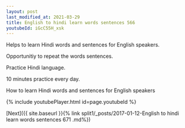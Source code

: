 ```yaml
---
layout: post
last_modified_at: 2021-03-29
title: English to hindi learn words sentences 566 
youtubeId: iGcC55H_xsk
---
```

 
 
Helps to learn Hindi words and sentences for English speakers.

Opportunitiy to repeat the words sentences. 

Practice Hindi language. 
 
10 minutes practice every day. 
 
How to learn Hindi words and sentences for English speakers 
 
{% include youtubePlayer.html id=page.youtubeId %}
 
 
[Next]({{ site.baseurl }}{% link  split1/_posts/2017-01-12-English to hindi learn words sentences 671 .md%})
 
